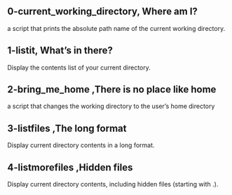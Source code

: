 ## 0-current_working_directory, Where am I?
a script that prints the absolute path name of the current working directory.
## 1-listit, What’s in there?
Display the contents list of your current directory.
## 2-bring_me_home ,There is no place like home
a script that changes the working directory to the user’s home directory
## 3-listfiles ,The long format
Display current directory contents in a long format.
## 4-listmorefiles ,Hidden files
Display current directory contents, including hidden files (starting with .).
